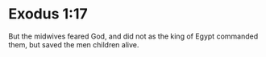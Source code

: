 # Exodus 1:17

But the midwives feared God, and did not as the king of Egypt commanded them, but saved the men children alive.